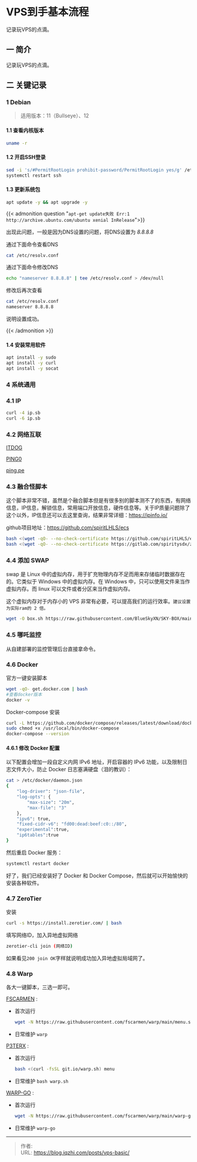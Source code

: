 # VPS到手基本流程


记录玩VPS的点滴。

<!--more-->

## 一 简介

记录玩VPS的点滴。

## 二 关键记录

### 1 Debian

> 适用版本：11（Bullseye）、12

#### 1.1 查看内核版本

```bash
uname -r
```

#### 1.2 开启SSH登录

```bash
sed -i 's/#PermitRootLogin prohibit-password/PermitRootLogin yes/g' /etc/ssh/sshd_config
systemctl restart ssh
```

#### 1.3 更新系统包

```bash
apt update -y && apt upgrade -y
```

{{< admonition question "`apt-get update失败 Err:1 http://archive.ubuntu.com/ubuntu xenial InRelease`">}}

出现此问题，一般是因为DNS设置的问题，将DNS设置为 *8.8.8.8*

通过下面命令查看DNS

```bash
cat /etc/resolv.conf
```

通过下面命令修改DNS

```bash
echo "nameserver 8.8.8.8" | tee /etc/resolv.conf > /dev/null
```

修改后再次查看

```bash
cat /etc/resolv.conf
nameserver 8.8.8.8
```

说明设置成功。

{{< /admonition >}}

#### 1.4 安装常用软件

```bash
apt install -y sudo
apt install -y curl
apt install -y socat
```

### 4 系统通用

### 4.1 IP

```bash
curl -4 ip.sb
curl -6 ip.sb
```

### 4.2 网络互联

[ITDOG](https://www.itdog.cn/)

[PING0](http://ip.ping0.cc/)

[ping.pe](https://ping.pe/)

### 4.3 融合怪脚本

这个脚本非常不错，虽然是个融合脚本但是有很多别的脚本测不了的东西，有网络信息，IP信息，解锁信息，常用端口开放信息，硬件信息等。关于IP质量问题除了这个以外，IP信息还可以去这里查询，结果非常详细：https://ipinfo.io/

github项目地址：https://github.com/spiritLHLS/ecs

```bash
bash <(wget -qO- --no-check-certificate https://github.com/spiritLHLS/ecs/raw/main/ecs.sh)
bash <(wget -qO- --no-check-certificate https://gitlab.com/spiritysdx/za/-/raw/main/ecs.sh)
```

### 4.4 添加 SWAP

swap 是 Linux 中的虚拟内存，用于扩充物理内存不足而用来存储临时数据存在的。它类似于 Windows 中的虚拟内存。在 Windows 中，只可以使用文件来当作虚拟内存。而 linux 可以文件或者分区来当作虚拟内存。

这个虚拟内存对于内存小的 VPS 非常有必要，可以提高我们的运行效率。`建议设置为实际ram的 2 倍。`

```bash
wget -O box.sh https://raw.githubusercontent.com/BlueSkyXN/SKY-BOX/main/box.sh && chmod +x box.sh && clear && ./box.sh
```

### 4.5 哪吒监控

从自建部署的监控管理后台直接拿命令。

### 4.6 Docker

官方一键安装脚本

```bash
wget -qO- get.docker.com | bash
#查看docker版本
docker -v
```

Docker-compose 安装

```bash
curl -L https://github.com/docker/compose/releases/latest/download/docker-compose-Linux-x86_64 > /usr/local/bin/docker-compose
sudo chmod +x /usr/local/bin/docker-compose
docker-compose --version
```

#### 4.6.1 修改 Docker 配置

以下配置会增加一段自定义内网 IPv6 地址，开启容器的 IPv6 功能，以及限制日志文件大小，防止 Docker 日志塞满硬盘（泪的教训）：

```bash
cat > /etc/docker/daemon.json
{
    "log-driver": "json-file",
    "log-opts": {
        "max-size": "20m",
        "max-file": "3"
    },
    "ipv6": true,
    "fixed-cidr-v6": "fd00:dead:beef:c0::/80",
    "experimental":true,
    "ip6tables":true
}
```

然后重启 Docker 服务：

```bash
systemctl restart docker
```

好了，我们已经安装好了 Docker 和 Docker Compose，然后就可以开始愉快的安装各种软件。

### 4.7 ZeroTier

安装

```bash
curl -s https://install.zerotier.com/ | bash
```

填写网络ID，加入异地虚拟网络

```bash
zerotier-cli join (网络ID)
```

如果看见`200 join OK`字样就说明成功加入异地虚拟局域网了。

### 4.8 Warp

各大一键脚本，三选一即可。

[FSCARMEN](https://github.com/fscarmen/warp) :

- 首次运行 
  ```bash
  wget -N https://raw.githubusercontent.com/fscarmen/warp/main/menu.sh && bash menu.sh
  ```
- 日常维护 `warp`

[P3TERX](https://github.com/P3TERX/warp.sh) :

- 首次运行
  ```bash
  bash <(curl -fsSL git.io/warp.sh) menu
  ```
- 日常维护 `bash warp.sh`

[WARP-GO](https://gitlab.com/ProjectWARP/warp-go/-/tree/master/) :

- 首次运行
  ```bash
  wget -N https://raw.githubusercontent.com/fscarmen/warp/main/warp-go.sh && bash warp-go.sh
  ```
- 日常维护 `warp-go`


---

> 作者:   
> URL: https://blog.iqzhi.com/posts/vps-basic/  

